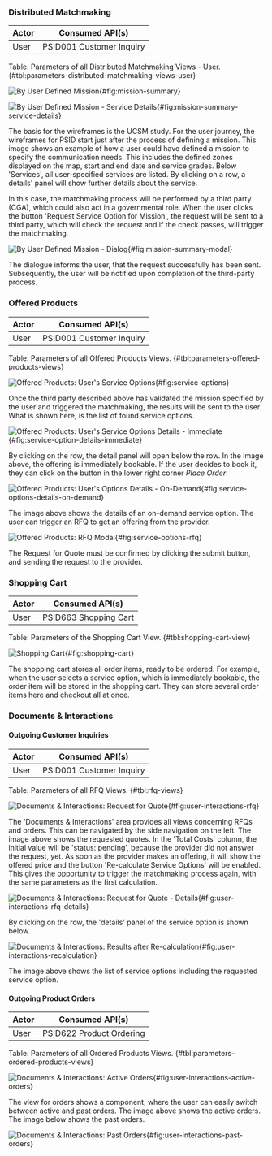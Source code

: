 ### Distributed Matchmaking

| Actor | Consumed API(s) |
|-------|-------------|
| User | PSID001 Customer Inquiry |

Table: Parameters of all Distributed Matchmaking Views - User. {#tbl:parameters-distributed-matchmaking-views-user}

![By User Defined Mission](img/User/Distributed-Matchmaking/MissionSummary.png){#fig:mission-summary}

![By User Defined Mission - Service Details](img/User/Distributed-Matchmaking/MissionSummary-Details.png){#fig:mission-summary-service-details}

The basis for the wireframes is the UCSM study.
For the user journey, the wireframes for PSID start just after the process of defining a mission.
This image shows an example of how a user could have defined a mission to specify the communication needs.
This includes the defined zones displayed on the map, start and end date and service grades.
Below 'Services', all user-specified services are listed.
By clicking on a row, a details' panel will show further details about the service.

In this case, the matchmaking process will be performed by a third party (CGA), which could also act in a governmental role.
When the user clicks the button 'Request Service Option for Mission', the request will be sent to a third party, which will check the request and if the check passes, will trigger the matchmaking.

![By User Defined Mission - Dialog](img/User/Distributed-Matchmaking/MissionSummary-Modal.png){#fig:mission-summary-modal}

The dialogue informs the user, that the request successfully has been sent. Subsequently, the user will be notified upon completion of the third-party process.

### Offered Products

| Actor | Consumed API(s) |
|-------|-------------|
| User | PSID001 Customer Inquiry |

Table: Parameters of all Offered Products Views. {#tbl:parameters-offered-products-views}

![Offered Products: User's Service Options](img/User/Offered-Products.png){#fig:service-options}

Once the third party described above has validated the mission specified by the user and triggered the matchmaking, the results will be sent to the user.
What is shown here, is the list of found service options.

![Offered Products: User's Service Options Details - Immediate](img/User/OfferedProducts_Place-Order.png){#fig:service-option-details-immediate}

By clicking on the row, the detail panel will open below the row.
In the image above, the offering is immediately bookable.
If the user decides to book it, they can click on the button in the lower right corner _Place Order_.

![Offered Products: User's Options Details - On-Demand](img/User/OfferedProducts_RFQ.png){#fig:service-options-details-on-demand}

The image above shows the details of an on-demand service option.
The user can trigger an RFQ to get an offering from the provider.

![Offered Products: RFQ Modal](img/User/OfferedProducts_RFQ-Modal.png){#fig:service-options-rfq}

The Request for Quote must be confirmed by clicking the submit button, and sending the request to the provider.

### Shopping Cart

| Actor | Consumed API(s) |
|-------|-------------|
| User | PSID663 Shopping Cart |

Table: Parameters of the Shopping Cart View. {#tbl:shopping-cart-view}

![Shopping Cart](img/User/ShoppingCart.png){#fig:shopping-cart}

The shopping cart stores all order items, ready to be ordered.
For example, when the user selects a service option, which is immediately bookable, the order item will be stored in the shopping cart.
They can store several order items here and checkout all at once.

### Documents & Interactions

#### Outgoing Customer Inquiries

| Actor | Consumed API(s) |
|-------|-------------|
| User | PSID001 Customer Inquiry |

Table: Parameters of all RFQ Views. {#tbl:rfq-views}

![Documents & Interactions: Request for Quote](img/User/DocumentsInteractions_RFQ.png){#fig:user-interactions-rfq}

The 'Documents & Interactions' area provides all views concerning RFQs and orders.
This can be navigated by the side navigation on the left.
The image above shows the requested quotes.
In the 'Total Costs' column, the initial value will be 'status: pending', because the provider did not answer the request, yet.
As soon as the provider makes an offering, it will show the offered price and the button 'Re-calculate Service Options' will be enabled.
This gives the opportunity to trigger the matchmaking process again, with the same parameters as the first calculation.

![Documents & Interactions: Request for Quote - Details](img/User/DocumentsInteractions_RFQ-Details.png){#fig:user-interactions-rfq-details}

By clicking on the row, the 'details' panel of the service option is shown below.

![Documents & Interactions: Results after Re-calculation](img/User/DocumentsInteractions_SavedResults2.png){#fig:user-interactions-recalculation}

The image above shows the list of service options including the requested service option.

#### Outgoing Product Orders

| Actor | Consumed API(s) |
|-------|-------------|
| User | PSID622 Product Ordering |

Table: Parameters of all Ordered Products Views. {#tbl:parameters-ordered-products-views}

![Documents & Interactions: Active Orders](img/User/DocumentsInteractions_Orders.png){#fig:user-interactions-active-orders}

The view for orders shows a component, where the user can easily switch between active and past orders.
The image above shows the active orders.
The image below shows the past orders.

![Documents & Interactions: Past Orders](img/User/DocumentsInteractions_OrdersArchive.png){#fig:user-interactions-past-orders}
